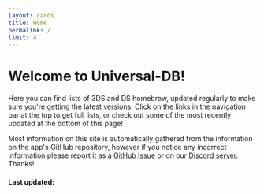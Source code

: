 ```yaml
---
layout: cards
title: Home
permalink: /
limit: 4
---
```


# Welcome to Universal-DB!

Here you can find lists of 3DS and DS homebrew, updated regularly to make sure you're getting the latest versions. Click on the links in the navigation bar at the top to get full lists, or check out some of the most recently updated at the bottom of this page! 

Most information on this site is automatically gathered from the information on the app's GitHub repository, however if you notice any incorrect information please report it as a [GitHub Issue](https://github.com/Universal-Team/db/issues/new) or on our [Discord server](https://universal-team.net/discord). Thanks!

#### Last updated:

